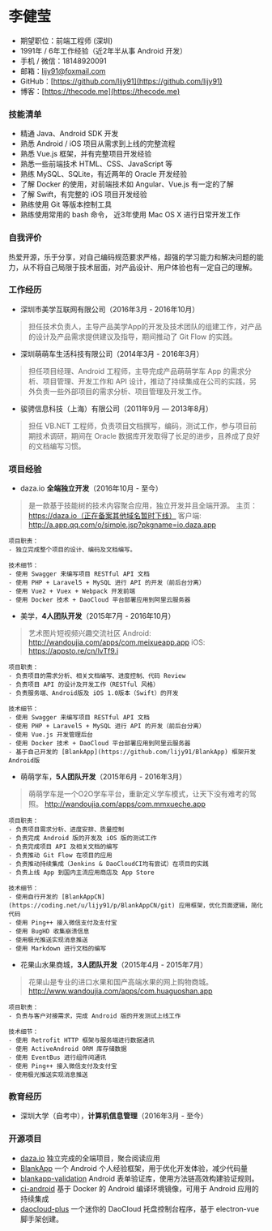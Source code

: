 # 李健莹

- 期望职位：前端工程师 (深圳)
- 1991年 / 6年工作经验（近2年半从事 Android 开发）
- 手机 / 微信：18148920091
- 邮箱：lijy91@foxmail.com
- GitHub：[https://github.com/lijy91](https://github.com/lijy91)
- 博客：[https://thecode.me](https://thecode.me)

### 技能清单
- 精通 Java、Android SDK 开发
- 熟悉 Android / iOS 项目从需求到上线的完整流程
- 熟悉 Vue.js 框架，并有完整项目开发经验
- 熟悉一些前端技术 HTML、CSS、JavaScript 等
- 熟练 MySQL、SQLite，有近两年的 Oracle 开发经验
- 了解 Docker 的使用，对前端技术如 Angular、Vue.js 有一定的了解
- 了解 Swift，有完整的 iOS 项目开发经验
- 熟练使用 Git 等版本控制工具
- 熟练使用常用的 bash 命令， 近3年使用 Mac OS X 进行日常开发工作

### 自我评价
热爱开源，乐于分享，对自己编码规范要求严格，超强的学习能力和解决问题的能力，从不将自己局限于技术层面，对产品设计、用户体验也有一定自己的理解。

### 工作经历
- 深圳市美学互联网有限公司（2016年3月 - 2016年10月）
> 担任技术负责人，主导产品美学App的开发及技术团队的组建工作，对产品的设计及产品需求提供建议及指导，期间推动了 Git Flow 的实践。

- 深圳萌萌车生活科技有限公司（2014年3月 - 2016年3月）
> 担任项目经理、Android 工程师，主导完成产品萌萌学车 App 的需求分析、项目管理、开发工作和 API 设计，推动了持续集成在公司的实践，另外负责一些外部项目的需求分析、项目管理及开发工作。

- 骏骋信息科技（上海）有限公司（2011年9月 — 2013年8月）
> 担任 VB.NET 工程师，负责项目文档撰写，编码，测试工作，参与项目前期技术调研，期间在 Oracle 数据库开发取得了长足的进步，且养成了良好的文档编写习惯。

### 项目经验

- daza.io **全端独立开发**（2016年10月 - 至今）
> 是一款基于技能树的技术内容聚合应用，独立开发并且全端开源。
> 主页：https://daza.io（正在备案其他域名暂时下线）
> 客户端: http://a.app.qq.com/o/simple.jsp?pkgname=io.daza.app

    项目职责：
    - 独立完成整个项目的设计、编码及文档编写。

    技术细节：
    - 使用 Swagger 来编写项目 RESTful API 文档
    - 使用 PHP + Laravel5 + MySQL 进行 API 的开发（前后台分离）
    - 使用 Vue2 + Vuex + Webpack 开发前端
    - 使用 Docker 技术 + DaoCloud 平台部署应用到阿里云服务器

- 美学，**4人团队开发**（2015年7月 - 2016年10月）
> 艺术图片短视频兴趣交流社区
> Android: http://wandoujia.com/apps/com.meixueapp.app
> iOS: https://appsto.re/cn/lvTf9.i

    项目职责：
    - 负责项目的需求分析、相关文档编写、进度控制、代码 Review
    - 负责项目 API 的设计及开发工作（RESTful 风格）
    - 负责服务端、Android版及 iOS 1.0版本（Swift）的开发

    技术细节：
    - 使用 Swagger 来编写项目 RESTful API 文档
    - 使用 PHP + Laravel5 + MySQL 进行 API 的开发（前后台分离）
    - 使用 Vue.js 开发管理后台
    - 使用 Docker 技术 + DaoCloud 平台部署应用到阿里云服务器
    - 基于自己开发的 [BlankApp](https://github.com/lijy91/BlankApp) 框架开发Android版


- 萌萌学车，**5人团队开发**（2015年6月 - 2016年3月）
> 萌萌学车是一个O2O学车平台，重新定义学车模式，让天下没有难考的驾照。
> http://wandoujia.com/apps/com.mmxueche.app

    项目职责：
    - 负责项目需求分析、进度安排、质量控制
    - 负责完成 Android 版的开发及 iOS 版的测试工作
    - 负责完成项目 API 及相关文档的编写
    - 负责推动 Git Flow 在项目的应用
    - 负责推动持续集成（Jenkins & DaoCloudCI均有尝试）在项目的实践
    - 负责上线 App 到国内主流应用商店及 App Store

    技术细节：
    - 使用自行开发的 [BlankAppCN](https://coding.net/u/lijy91/p/BlankAppCN/git) 应用框架，优化页面逻辑，简化代码
    - 使用 Ping++ 接入微信支付及支付宝
    - 使用 BugHD 收集崩溃信息
    - 使用极光推送实现消息推送
    - 使用 Markdown 进行文档的编写


- 花果山水果商城，**3人团队开发**（2015年4月 - 2015年7月）
> 花果山是专业的进口水果和国产高端水果的网上购物商城。
> http://www.wandoujia.com/apps/com.huaguoshan.app

    项目职责：
    - 负责与客户对接需求，完成 Android 版的开发测试上线工作

    技术细节：
    - 使用 Retrofit HTTP 框架与服务端进行数据通讯
    - 使用 ActiveAndroid ORM 库存储数据
    - 使用 EventBus 进行组件间通讯
    - 使用 Ping++ 接入微信支付及支付宝
    - 使用极光推送实现消息推送

### 教育经历

- 深圳大学（自考中），**计算机信息管理**（2016年3月 - 至今）

### 开源项目
- [daza.io](https://github.com/lijy91/daza-backend)
独立完成的全端项目，聚合阅读应用
- [BlankApp](https://github.com/lijy91/BlankApp)
一个 Android 个人经验框架，用于优化开发体验，减少代码量
- [blankapp-validation](https://github.com/lijy91/blankapp-validation)
Android 表单验证库，使用方法链高效构建验证规则。
- [ci-android](https://github.com/lijy91/ci-android)
基于 Docker 的 Android 编译环境镜像，可用于 Android 应用的持续集成
- [daocloud-plus](https://github.com/lijy91/daocloud-plus)
一个迷你的 DaoCloud 托盘控制台程序，基于 electron-vue 脚手架创建。
